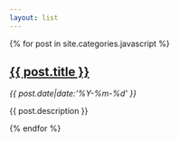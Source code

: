 ```yaml
---
layout: list
---
```


{% for post in site.categories.javascript %}
<div class="entry clearfix">
    <h2 class="entry-title"><a href="{{ post.url }}">{{ post.title }}</a></h2>
    <cite class="entry-date"><i class="icon-clock"></i> {{ post.date|date:'%Y-%m-%d' }}</cite>
    <div class="entry-cnt">
        <p>{{ post.description }}</p>
    </div>
</div>
{% endfor %}
